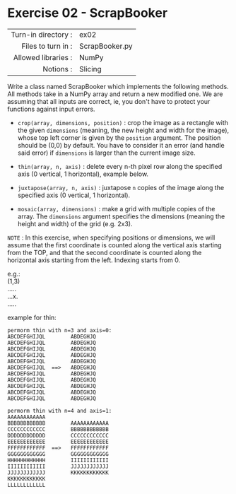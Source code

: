 # Exercise 02 - ScrapBooker

|                         |                    |
| -----------------------:| ------------------ |
|   Turn-in directory :   |  ex02              |
|   Files to turn in :    |  ScrapBooker.py    |
|   Allowed libraries :   |  NumPy             |
|   Notions :             |  Slicing           |


Write a class named ScrapBooker which implements the following methods.
All methods take in a NumPy array and return a new modified one.
We are assuming that all inputs are correct, ie, you don't have to protect your functions against input errors.

* `crop(array, dimensions, position)` : crop the image as a rectangle with the given `dimensions` (meaning, the new height and width for the image), whose top left corner is given by the `position` argument. The position should be (0,0) by default. You have to consider it an error (and handle said error) if `dimensions` is larger than the current image size.

* `thin(array, n, axis)` : delete every n-th pixel row along the specified axis (0 vertical, 1 horizontal), example below.

* `juxtapose(array, n, axis)` : juxtapose `n` copies of the image along the specified axis (0 vertical, 1 horizontal).

* `mosaic(array, dimensions)` : make a grid with multiple copies of the array. The `dimensions` argument specifies the dimensions (meaning the height and width) of the grid (e.g. 2x3).

`NOTE` : In this exercise, when specifying positions or dimensions, we will assume that the first coordinate is counted along the vertical axis starting from the TOP, and that the second coordinate is counted along the horizontal axis starting from the left. Indexing starts from 0.

e.g.:    
(1,3)  
.....  
...x.  
.....

example for thin:
```
permorm thin with n=3 and axis=0:
ABCDEFGHIJQL        ABDEGHJQ
ABCDEFGHIJQL        ABDEGHJQ
ABCDEFGHIJQL        ABDEGHJQ
ABCDEFGHIJQL        ABDEGHJQ
ABCDEFGHIJQL        ABDEGHJQ
ABCDEFGHIJQL  ==>   ABDEGHJQ
ABCDEFGHIJQL        ABDEGHJQ
ABCDEFGHIJQL        ABDEGHJQ
ABCDEFGHIJQL        ABDEGHJQ
ABCDEFGHIJQL        ABDEGHJQ
ABCDEFGHIJQL        ABDEGHJQ

permorm thin with n=4 and axis=1:
AAAAAAAAAAAA        
BBBBBBBBBBBB        AAAAAAAAAAAA
CCCCCCCCCCCC        BBBBBBBBBBBB
DDDDDDDDDDDD        CCCCCCCCCCCC
EEEEEEEEEEEE        EEEEEEEEEEEE
FFFFFFFFFFFF  ==>   FFFFFFFFFFFF
GGGGGGGGGGGG        GGGGGGGGGGGG
HHHHHHHHHHHH        IIIIIIIIIIII
IIIIIIIIIIII        JJJJJJJJJJJJ
JJJJJJJJJJJJ        KKKKKKKKKKKK
KKKKKKKKKKKK        
LLLLLLLLLLLL        
```